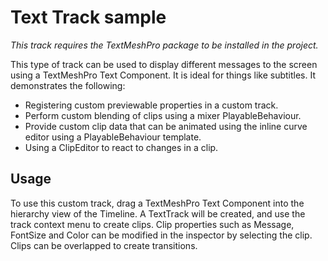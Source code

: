 # Text Track sample

_This track requires the TextMeshPro package to be installed in the project._

This type of track can be used to display different messages to the screen using a TextMeshPro Text Component. It is ideal for things like subtitles. It demonstrates the following:

* Registering custom previewable properties in a custom track.
* Perform custom blending of clips using a mixer PlayableBehaviour.
* Provide custom clip data that can be animated using the inline curve editor using a PlayableBehaviour template.
* Using a ClipEditor to react to changes in a clip.

## Usage

To use this custom track, drag a TextMeshPro Text Component into the hierarchy view of the Timeline. A TextTrack will be created, and use the track context menu to create clips. Clip properties such as Message, FontSize and Color can be modified in the inspector by selecting the clip. Clips can be overlapped to create transitions.
